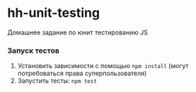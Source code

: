 # hh-unit-testing
Домашнее задание по юнит тестированию JS

### Запуск тестов

1. Установить зависимости с помощью `npm install` (могут потребоваться права суперпользователя)
2. Запустить тесты: `npm test`